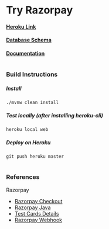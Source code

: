 # Try Razorpay
#### [Heroku Link](https://try-razorpay.herokuapp.com/)
#### [Database Schema](https://dbdiagram.io/d/5f7b2d673a78976d7b76649e)
#### [Documentation](https://docs.google.com/document/d/1ouVlnpOFs5SfsII1lRyEzwa709KprtC8sH65MDfsH94/edit?usp=sharing)
#
### Build Instructions
##### Install
`./mvnw clean install`
##### Test locally (after installing heroku-cli)
`heroku local web`
##### Deploy on Heroku
`git push heroku master`
#
### References
Razorpay
- [Razorpay Checkout](https://razorpay.com/docs/payment-gateway/web-integration/standard/#types-of-standard-checkout-integration)
- [Razorpay Java](https://razorpay.com/docs/payment-gateway/server-integration/java/)
- [Test Cards Details](https://razorpay.com/docs/payment-gateway/test-card-details/)
- [Razorpay Webhook](https://razorpay.com/docs/webhooks/payloads/)
